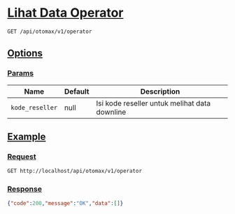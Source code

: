 # [Lihat Data Operator]()

```bash
GET /api/otomax/v1/operator
```

## [Options]()

### [Params]()

Name | Default | Description
--- | --- | ---
`kode_reseller` | null | Isi kode reseller untuk melihat data downline

## [Example]()

### [Request]()

```bash
GET http://localhost/api/otomax/v1/operator
```

### [Response]()

```json
{"code":200,"message":"OK","data":[]}
```